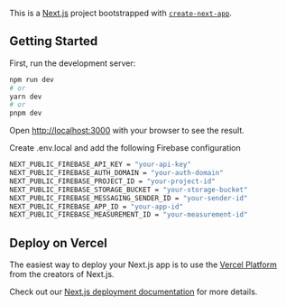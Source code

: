 This is a [Next.js](https://nextjs.org/) project bootstrapped with [`create-next-app`](https://github.com/vercel/next.js/tree/canary/packages/create-next-app).

## Getting Started

First, run the development server:

```bash
npm run dev
# or
yarn dev
# or
pnpm dev
```

Open [http://localhost:3000](http://localhost:3000) with your browser to see the result.

Create .env.local and add the following Firebase configuration

```bash
NEXT_PUBLIC_FIREBASE_API_KEY = "your-api-key"
NEXT_PUBLIC_FIREBASE_AUTH_DOMAIN = "your-auth-domain"
NEXT_PUBLIC_FIREBASE_PROJECT_ID = "your-project-id"
NEXT_PUBLIC_FIREBASE_STORAGE_BUCKET = "your-storage-bucket"
NEXT_PUBLIC_FIREBASE_MESSAGING_SENDER_ID = "your-sender-id"
NEXT_PUBLIC_FIREBASE_APP_ID = "your-app-id"
NEXT_PUBLIC_FIREBASE_MEASUREMENT_ID = "your-measurement-id"
```

## Deploy on Vercel

The easiest way to deploy your Next.js app is to use the [Vercel Platform](https://vercel.com/new?utm_medium=default-template&filter=next.js&utm_source=create-next-app&utm_campaign=create-next-app-readme) from the creators of Next.js.

Check out our [Next.js deployment documentation](https://nextjs.org/docs/deployment) for more details.
